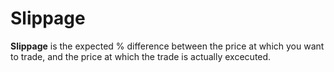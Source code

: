 # Slippage

**Slippage** is the expected % difference between the price at which you want to trade, and the price at which the trade is actually excecuted.
